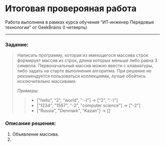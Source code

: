 # **Итоговая проверояная работа** 
Работа выполнена в рамках курса обучения "ИТ-инженер Передовые технологии" от GeekBrains (I четверть)
***
### **Задание:** 
> Написать программу, которая из имеющегося массива строк формирует массив из строк, длина которых меньше либо равна 3 символа. Первоначальный массив можно ввести с клавиатуры, либо задать на старте выполнения алгоритма. При решение не рекомендуется пользоваться коллекциями, лучше обойтись исключительно массивами.
> 
> *Примеры:*
>> * ["hello", "2", "world", ":-)"] -> ["2", ":-)"]
>> * ["1234", "1567", "-2", "computer science"] -> ["-2"]
>> * ["Russia", "Denmark", "Kazan"] -> []

### **Описание решения:** 
1. Объявление массива.
2. 